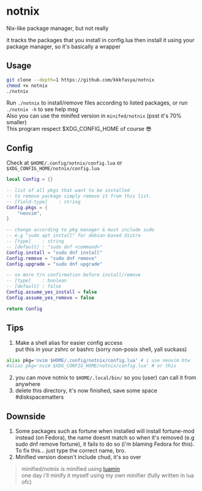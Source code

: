 # notnix
Nix-like package manager, but not really  

it tracks the packages that you install in config.lua then install it using your package manager, so it's basically a wrapper

## Usage
```sh
git clone --depth=1 https://github.com/kkkfasya/notnix
chmod +x notnix
./notnix
```
Run ```./notnix``` to install/remove files according to listed packages, or run ```./notnix -h``` to see help msg   
Also you can use the minifed version in ```minifed/notnix``` (psst it's 70% smaller)  
This program respect $XDG_CONFIG_HOME of course :sunglasses:  
## Config
Check at ```$HOME/.config/notnix/config.lua``` or ```$XDG_CONFIG_HOME/notnix/config.lua```

```lua
local Config = {}

-- list of all pkgs that want to be installed
-- to remove package simply remove it from this list.
-- [field-type]    : string
Config.pkgs = {
    "neovim",
}

-- change according to pkg manager & must include sudo
-- e.g "sudo apt install" for debian-based distro
-- [type]    : string
-- [default] : "sudo dnf <command>"
Config.install = "sudo dnf install"
Config.remove = "sudo dnf remove"
Config.upgrade = "sudo dnf upgrade"

-- no more Y/n confirmation before install/remove
-- [type]    : boolean
-- [default] : false
Config.assume_yes_install = false
Config.assume_yes_remove = false

return Config
```

## Tips
1. Make a shell alias for easier config access  
put this in your zshrc or bashrc (sorry non-posix shell, yall suckass)
```zsh
alias pkg='nvim $HOME/.config/notnix/config.lua' # i use neovim btw
#alias pkg='nvim $XDG_CONFIG_HOME/notnix/config.lua' # or this
```
2. you can move notnix to ```$HOME/.local/bin/``` so you (user) can call it from anywhere  
3. delete this directory, it's now finished, save some space #diskspacematters

## Downside
1. Some packages such as fortune when installed will install fortune-mod instead (on Fedora), the name doesnt match so when it's removed (e.g sudo dnf remove fortune), it fails to do so (i'm blaming Fedora for this).  
To fix this... just type the correct name, bro.  
2. Minified version doesn't include chud, it's so over
> minified/notnix is minified using [luamin](https://github.com/mathiasbynens/luamin)  
> one day i'll minify it myself using my own minifier (fully written in lua ofc)
